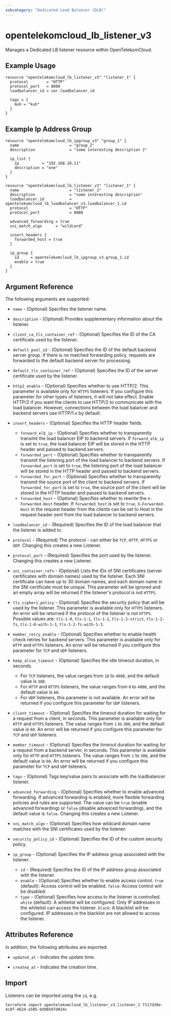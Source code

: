 ```yaml
---
subcategory: "Dedicated Load Balancer (DLB)"
---
```


# opentelekomcloud_lb_listener_v3

Manages a Dedicated LB listener resource within OpenTelekomCloud.

## Example Usage

```hcl
resource "opentelekomcloud_lb_listener_v3" "listener_1" {
  protocol        = "HTTP"
  protocol_port   = 8080
  loadbalancer_id = var.loadbalancer_id

  tags = {
    muh = "kuh"
  }
}
```

## Example Ip Address Group

```hcl
resource "opentelekomcloud_lb_ipgroup_v3" "group_1" {
  name                      = "group_2"
  description               = "some interesting description 2"

  ip_list {
    ip          = "192.168.10.11"
    description = "one"
  }
}

resource "opentelekomcloud_lb_listener_v3" "listener_1" {
  name                      = "listener_1"
  description               = "some interesting description"
  loadbalancer_id           = opentelekomcloud_lb_loadbalancer_v3.loadbalancer_1.id
  protocol                  = "HTTP"
  protocol_port             = 8080

  advanced_forwarding = true
  sni_match_algo      = "wildcard"

  insert_headers {
    forwarded_host = true
  }

  ip_group {
    id     = opentelekomcloud_lb_ipgroup_v3.group_1.id
    enable = true
  }
}
```

## Argument Reference

The following arguments are supported:

* `name` - (Optional) Specifies the listener name.

* `description` - (Optional) Provides supplementary information about the listener.

* `client_ca_tls_container_ref` - (Optional) Specifies the ID of the CA certificate used by the listener.

* `default_pool_id` - (Optional) Specifies the ID of the default backend server group. If there is no
  matched forwarding policy, requests are forwarded to the default backend server for processing.

* `default_tls_container_ref` - (Optional) Specifies the ID of the server certificate used by the listener.

* `http2_enable` - (Optional) Specifies whether to use HTTP/2. This parameter is available only for `HTTPS`
  listeners. If you configure this parameter for other types of listeners, it will not take effect. Enable
  HTTP/2 if you want the clients to use HTTP/2 to communicate with the load balancer.
  However, connections between the load balancer and backend servers use HTTP/1.x by default.

* `insert_headers` - (Optional) Specifies the HTTP header fields.
  * `forward_elb_ip` - (Optional) Specifies whether to transparently transmit the load balancer EIP
  to backend servers. If `forward_elb_ip` is set to `true`, the load balancer EIP will be stored in
  the HTTP header and passed to backend servers.
  * `forwarded_port` - (Optional) Specifies whether to transparently transmit the listening port of
  the load balancer to backend servers. If `forwarded_port` is set to `true`, the listening port of
  the load balancer will be stored in the HTTP header and passed to backend servers.
  * `forwarded_for_port` - (Optional) Specifies whether to transparently transmit the source port of
  the client to backend servers. If `forwarded_for_port` is set to `true`, the source port of the
  client will be stored in the HTTP header and passed to backend servers.
  * `forwarded_host` - (Optional) Specifies whether to rewrite the `X-Forwarded-Host` header.
  If `forwarded_host` is set to `true`, `X-Forwarded-Host` in the request header from the clients
  can be set to Host in the request header sent from the load balancer to backend servers.

* `loadbalancer_id` - (Required) Specifies the ID of the load balancer that the listener is added to.

* `protocol` - (Required) The protocol - can either be `TCP`, `HTTP`, `HTTPS` or `UDP`.
  Changing this creates a new Listener.

* `protocol_port` - (Required) Specifies the port used by the listener. Changing this creates a new Listener.

* `sni_container_refs` - (Optional) Lists the IDs of SNI certificates (server certificates with domain names) used by the listener.
  Each SNI certificate can have up to 30 domain names, and each domain name in the SNI certificate must be unique.
  This parameter will be ignored and an empty array will be returned if the listener's protocol is not `HTTPS`.

* `tls_ciphers_policy` - (Optional) Specifies the security policy that will be used by the listener.
  This parameter is available only for `HTTPS` listeners. An error will be returned if the protocol
  of the listener is not `HTTPS`. Possible values are: `tls-1-0`, `tls-1-1`, `tls-1-2`, `tls-1-2-strict`,
  `tls-1-2-fs`, `tls-1-0-with-1-3`, `tls-1-2-fs-with-1-3`.

* `member_retry_enable` - (Optional) Specifies whether to enable health check retries for backend servers.
  This parameter is available only for `HTTP` and `HTTPS` listeners. An error will be returned if you configure
  this parameter for `TCP` and `UDP` listeners.

* `keep_alive_timeout` - (Optional) Specifies the idle timeout duration, in seconds.
  * For `TCP` listeners, the value ranges from `10` to `4000`, and the default value is `300`.
  * For `HTTP` and `HTTPS` listeners, the value ranges from `0` to `4000`, and the default value is `60`.
  * For `UDP` listeners, this parameter is not available. An error will be returned if you
  configure this parameter for `UDP` listeners.

* `client_timeout` - (Optional) Specifies the timeout duration for waiting for a request from a client, in seconds.
  This parameter is available only for `HTTP` and `HTTPS` listeners. The value ranges from `1` to `300`, and
  the default value is `60`. An error will be returned if you configure this parameter for `TCP` and `UDP` listeners.

* `member_timeout` - (Optional) Specifies the timeout duration for waiting for a request from a
  backend server, in seconds. This parameter is available only for `HTTP` and `HTTPS` listeners.
  The value ranges from `1` to `300`, and the default value is `60`. An error will be returned if
  you configure this parameter for `TCP` and `UDP` listeners.

* `tags` - (Optional) Tags key/value pairs to associate with the loadbalancer listener.

* `advanced_forwarding` - (Optional) Specifies whether to enable advanced forwarding.
  If advanced forwarding is enabled, more flexible forwarding policies and rules are supported.
  The value can be `true` (enable advanced forwarding) or `false` (disable advanced forwarding),
  and the default value is `false`. Changing this creates a new Listener.

* `sni_match_algo` - (Optional) Specifies how wildcard domain name matches with the SNI certificates
  used by the listener.

* `security_policy_id` - (Optional) Specifies the ID of the custom security policy.

* `ip_group` - (Optional) Specifies the IP address group associated with the listener.
  * `id` - (Required) Specifies the ID of the IP address group associated with the listener.
  * `enable` - (Optional) Specifies whether to enable access control.
    `true` (default): Access control will be enabled.
    `false`: Access control will be disabled.
  * `type` - (Optional) Specifies how access to the listener is controlled.
    `white` (default): A whitelist will be configured. Only IP addresses in the whitelist can access the listener.
    `black`: A blacklist will be configured. IP addresses in the blacklist are not allowed to access the listener.

## Attributes Reference

In addition, the following attributes are exported:

* `updated_at` - Indicates the update time.

* `createa_at` - Indicates the creation time.

## Import

Listeners can be imported using the `id`, e.g.

```shell
terraform import opentelekomcloud_lb_listener_v3.listener_1 7117d38e-4c8f-4624-a505-bd96b97d024c
```
